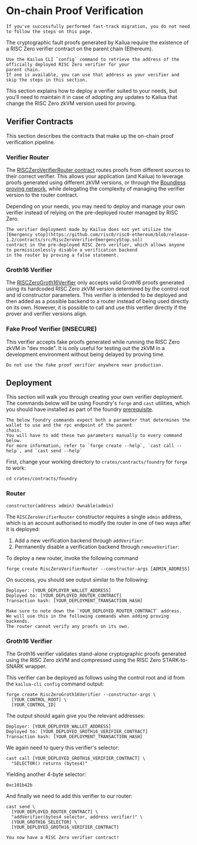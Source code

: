 # On-chain Proof Verification

```admonish note
If you've successfully performed fast-track migration, you do not need to follow the steps on this page.
```

The cryptographic fault proofs generated by Kailua require the existence of a RISC Zero verifier contract on the parent
chain (Ethereum).

```admonish tip
Use the Kailua CLI `config` command to retrieve the address of the officially deployed RISC Zero verifier for your
parent chain.
If one is available, you can use that address as your verifier and skip the steps in this section.
```

This section explains how to deploy a verifier suited to your needs, but you'll need to maintain it in case
of adopting any updates to Kailua that change the RISC Zero zkVM version used for proving.

## Verifier Contracts
This section describes the contracts that make up the on-chain proof verification pipeline.

### Verifier Router
The [RISCZeroVerifierRouter contract](https://dev.risczero.com/api/blockchain-integration/contracts/verifier#verifier-router)
routes proofs from different sources to their correct verifier.
This allows your application (and Kailua) to leverage proofs generated using different zkVM versions, or through
the [Boundless proving network](https://docs.beboundless.xyz/), while delegating the complexity of managing the
verifier version to the router contract.

Depending on your needs, you may need to deploy and manage your own verifier instead of relying on the pre-deployed
router managed by RISC Zero.

```admonish warning
The verifier deployment made by Kailua does not yet utilize the [Emergency stop](https://github.com/risc0/risc0-ethereum/blob/release-1.2/contracts/src/RiscZeroVerifierEmergencyStop.sol)
contract in the pre-deployed RISC Zero verifier, which allows anyone to permissionlessly disable a verification backend
in the router by proving a false statement.
```

### Groth16 Verifier
The [RISCZeroGroth16Verifier](https://github.com/risc0/risc0-ethereum/blob/release-1.2/contracts/src/groth16/RiscZeroGroth16Verifier.sol)
only accepts valid Groth16 proofs generated using its hardcoded RISC Zero zkVM version determined by the control root
and id constructor parameters.
This verifier is intended to be deployed and then added as a possible backend to a router instead of being used directly on its own.
However, it is possible to call and use this verifier directly if the prover and verifier versions align.

### Fake Proof Verifier (INSECURE)
This verifier accepts fake proofs generated while running the RISC Zero zkVM in "dev mode".
It is only useful for testing out the zkVM in a development environment without being delayed by proving time.
```admonish danger
Do not use the fake proof verifier anywhere near production.
```

## Deployment

This section will walk you through creating your own verifier deployment.
The commands below will be using Foundry's `forge` and `cast` utilities, which you should have installed as part of the
foundry [prerequisite](quickstart.md#prerequisites).

```admonish note
The below foundry commands expect both a parameter that determines the wallet to use and the rpc endpoint of the parent
chain.
You will have to add these two parameters manually to every command below.
For more information, refer to `forge create --help`, `cast call --help`, and `cast send --help`
```

First, change your working directory to `crates/contracts/foundry` for `forge` to work:
```shell
cd crates/contracts/foundry
```

### Router

```solidity
constructor(address admin) Ownable(admin)
```

The `RISCZeroVerifierRouter` constructor requires a single `admin` address, which is an account authorised to modify 
the router in one of two ways after it is deployed:
1. Add a new verification backend through `addVerifier`:
2. Permanently disable a verification backend through `removeVerifier`:

To deploy a new router, invoke the following command
```shell
forge create RiscZeroVerifierRouter --constructor-args [ADMIN_ADDRESS]
```

On success, you should see output similar to the following:
```
Deployer: [YOUR_DEPLOYER_WALLET_ADDRESS]
Deployed to: [YOUR_DEPLOYED_ROUTER_CONTRACT]
Transaction hash: [YOUR_DEPLOYMENT_TRANSACTION_HASH]
```

```admonish success
Make sure to note down the `YOUR_DEPLOYED_ROUTER_CONTRACT` address.
We will use this in the following commands when adding proving backends.
The router cannot verify any proofs on its own.
```

### Groth16 Verifier

The Groth16 verifier validates stand-alone cryptographic proofs generated using the RISC Zero zkVM and compressed using
the RISC Zero STARK-to-SNARK wrapper.

This verifier can be deployed as follows using the control root and id from the `kailua-cli config` command output:
```shell
forge create RiscZeroGroth16Verifier --constructor-args \ 
  [YOUR_CONTROL_ROOT] \
  [YOUR_CONTROL_ID]
```
The output should again give you the relevant addresses:
```
Deployer: [YOUR_DEPLOYER_WALLET_ADDRESS]
Deployed to: [YOUR_DEPLOYED_GROTH16_VERIFIER_CONTRACT]
Transaction hash: [YOUR_DEPLOYMENT_TRANSACTION_HASH]
```

We again need to query this verifier's selector:
```shell
cast call [YOUR_DEPLOYED_GROTH16_VERIFIER_CONTRACT] \
  "SELECTOR() returns (bytes4)"
```
Yielding another 4-byte selector:
```
0xc101b42b
```

And finally we need to add this verifier to our router:
```shell
cast send \
  [YOUR_DEPLOYED_ROUTER_CONTRACT] \
  "addVerifier(bytes4 selector, address verifier)" \
  [YOUR_GROTH16_SELECTOR] \
  [YOUR_DEPLOYED_GROTH16_VERIFIER_CONTRACT]
```

```admonish success
You now have a RISC Zero verifier contract!
```
